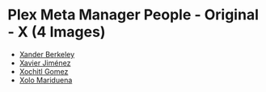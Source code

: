 # Plex Meta Manager People - Original - X (4 Images)

* [Xander Berkeley](https://raw.githubusercontent.com/meisnate12/Plex-Meta-Manager-People/master/X/Images/Xander%20Berkeley.jpg)
* [Xavier Jiménez](https://raw.githubusercontent.com/meisnate12/Plex-Meta-Manager-People/master/X/Images/Xavier%20Jim%C3%A9nez.jpg)
* [Xochitl Gomez](https://raw.githubusercontent.com/meisnate12/Plex-Meta-Manager-People/master/X/Images/Xochitl%20Gomez.jpg)
* [Xolo Mariduena](https://raw.githubusercontent.com/meisnate12/Plex-Meta-Manager-People/master/X/Images/Xolo%20Mariduena.jpg)